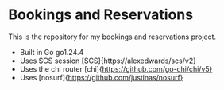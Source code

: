 # Bookings and Reservations

This is the repository for my bookings and reservations project.

- Built in Go go1.24.4
- Uses SCS session [SCS]{https://alexedwards/scs/v2}
- Uses the chi router [chi]{https://github.com/go-chi/chi/v5}
- Uses [nosurf]{https://github.com/justinas/nosurf}